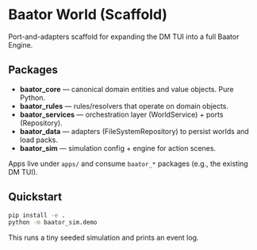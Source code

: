 # Baator World (Scaffold)

Port-and-adapters scaffold for expanding the DM TUI into a full Baator Engine.

## Packages

- **baator_core** — canonical domain entities and value objects. Pure Python.
- **baator_rules** — rules/resolvers that operate on domain objects.
- **baator_services** — orchestration layer (WorldService) + ports (Repository).
- **baator_data** — adapters (FileSystemRepository) to persist worlds and load packs.
- **baator_sim** — simulation config + engine for action scenes.

Apps live under `apps/` and consume `baator_*` packages (e.g., the existing DM TUI).

## Quickstart

```bash
pip install -e .
python -m baator_sim.demo
```

This runs a tiny seeded simulation and prints an event log.